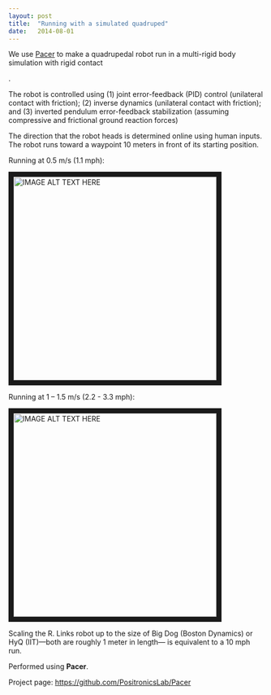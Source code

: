 ```yaml
---
layout: post
title:  "Running with a simulated quadruped"
date:   2014-08-01
---
```


<p class="intro"><span class="dropcap">W</span>e use <a href="http://github.com/PositronicsLab/Pacer">Pacer</a> to make a quadrupedal robot run in a multi-rigid body simulation with rigid contact</p>.

The robot is controlled using
    (1) joint error-feedback (PID) control (unilateral contact with friction);
    (2) inverse dynamics (unilateral contact with friction); and
    (3) inverted pendulum error-feedback stabilization (assuming compressive and frictional ground reaction forces)</p>

The direction that the robot heads is determined online using human inputs.  The robot runs toward a waypoint 10 meters in front of its starting position.

Running at 0.5 m/s (1.1 mph):

<a href="http://www.youtube.com/watch?feature=player_embedded&v=OKvNG_Zudw0
" target="_blank"><img src="http://img.youtube.com/vi/OKvNG_Zudw0/0.jpg" 
alt="IMAGE ALT TEXT HERE" width="400" border="10" /></a>

Running at 1 – 1.5 m/s (2.2 - 3.3 mph):

<a href="http://www.youtube.com/watch?feature=player_embedded&v=B3z7lRnhmzU
" target="_blank"><img src="http://img.youtube.com/vi/B3z7lRnhmzU/0.jpg" 
alt="IMAGE ALT TEXT HERE" width="400" border="10" /></a>

Scaling the R. Links robot up to the size of Big Dog (Boston Dynamics) or HyQ (IIT)—both are roughly 1 meter in length— is equivalent to a 10 mph run.

Performed using **Pacer**.

Project page:
<a title="https://github.com/PositronicsLab/Pacer" href="https://github.com/PositronicsLab/Pacer">https://github.com/PositronicsLab/Pacer</a>


